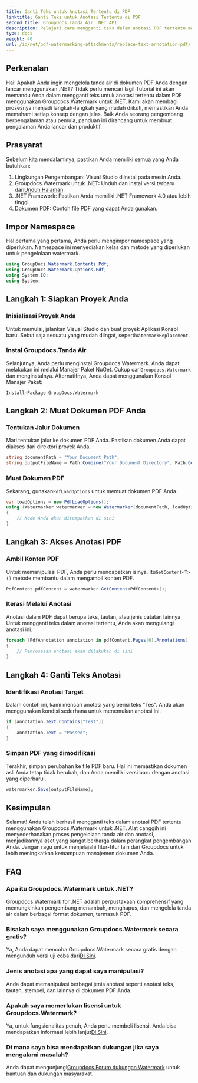 ```yaml
---
title: Ganti Teks untuk Anotasi Tertentu di PDF
linktitle: Ganti Teks untuk Anotasi Tertentu di PDF
second_title: GroupDocs.Tanda Air .NET API
description: Pelajari cara mengganti teks dalam anotasi PDF tertentu menggunakan Groupdocs.Watermark untuk .NET dengan tutorial langkah demi langkah yang komprehensif ini.
type: docs
weight: 40
url: /id/net/pdf-watermarking-attachments/replace-text-annotation-pdf/
---
```

## Perkenalan
Hai! Apakah Anda ingin mengelola tanda air di dokumen PDF Anda dengan lancar menggunakan .NET? Tidak perlu mencari lagi! Tutorial ini akan memandu Anda dalam mengganti teks untuk anotasi tertentu dalam PDF menggunakan Groupdocs.Watermark untuk .NET. Kami akan membagi prosesnya menjadi langkah-langkah yang mudah diikuti, memastikan Anda memahami setiap konsep dengan jelas. Baik Anda seorang pengembang berpengalaman atau pemula, panduan ini dirancang untuk membuat pengalaman Anda lancar dan produktif.
## Prasyarat
Sebelum kita mendalaminya, pastikan Anda memiliki semua yang Anda butuhkan:
1. Lingkungan Pengembangan: Visual Studio diinstal pada mesin Anda.
2.  Groupdocs.Watermark untuk .NET: Unduh dan instal versi terbaru dari[Unduh Halaman](https://releases.groupdocs.com/Watermark/net/).
3. .NET Framework: Pastikan Anda memiliki .NET Framework 4.0 atau lebih tinggi.
4. Dokumen PDF: Contoh file PDF yang dapat Anda gunakan.
## Impor Namespace
Hal pertama yang pertama, Anda perlu mengimpor namespace yang diperlukan. Namespace ini menyediakan kelas dan metode yang diperlukan untuk pengelolaan watermark.
```csharp
using GroupDocs.Watermark.Contents.Pdf;
using GroupDocs.Watermark.Options.Pdf;
using System.IO;
using System;
```
## Langkah 1: Siapkan Proyek Anda
### Inisialisasi Proyek Anda
Untuk memulai, jalankan Visual Studio dan buat proyek Aplikasi Konsol baru. Sebut saja sesuatu yang mudah diingat, seperti`WatermarkReplacement`.
### Instal Groupdocs.Tanda Air
 Selanjutnya, Anda perlu menginstal Groupdocs.Watermark. Anda dapat melakukan ini melalui Manajer Paket NuGet. Cukup cari`Groupdocs.Watermark` dan menginstalnya. Alternatifnya, Anda dapat menggunakan Konsol Manajer Paket:
```shell
Install-Package GroupDocs.Watermark
```
## Langkah 2: Muat Dokumen PDF Anda
### Tentukan Jalur Dokumen
Mari tentukan jalur ke dokumen PDF Anda. Pastikan dokumen Anda dapat diakses dari direktori proyek Anda.
```csharp
string documentPath = "Your Document Path";
string outputFileName = Path.Combine("Your Document Directory", Path.GetFileName(documentPath));
```
### Muat Dokumen PDF
 Sekarang, gunakan`PdfLoadOptions` untuk memuat dokumen PDF Anda.
```csharp
var loadOptions = new PdfLoadOptions();
using (Watermarker watermarker = new Watermarker(documentPath, loadOptions))
{
    // Kode Anda akan ditempatkan di sini
}
```
## Langkah 3: Akses Anotasi PDF
### Ambil Konten PDF
 Untuk memanipulasi PDF, Anda perlu mendapatkan isinya. Itu`GetContent<T>()` metode membantu dalam mengambil konten PDF.
```csharp
PdfContent pdfContent = watermarker.GetContent<PdfContent>();
```
### Iterasi Melalui Anotasi
Anotasi dalam PDF dapat berupa teks, tautan, atau jenis catatan lainnya. Untuk mengganti teks dalam anotasi tertentu, Anda akan mengulangi anotasi ini.
```csharp
foreach (PdfAnnotation annotation in pdfContent.Pages[0].Annotations)
{
    // Pemrosesan anotasi akan dilakukan di sini
}
```
## Langkah 4: Ganti Teks Anotasi
### Identifikasi Anotasi Target
Dalam contoh ini, kami mencari anotasi yang berisi teks "Tes". Anda akan menggunakan kondisi sederhana untuk menemukan anotasi ini.
```csharp
if (annotation.Text.Contains("Test"))
{
    annotation.Text = "Passed";
}
```
### Simpan PDF yang dimodifikasi
Terakhir, simpan perubahan ke file PDF baru. Hal ini memastikan dokumen asli Anda tetap tidak berubah, dan Anda memiliki versi baru dengan anotasi yang diperbarui.
```csharp
watermarker.Save(outputFileName);
```

## Kesimpulan
Selamat! Anda telah berhasil mengganti teks dalam anotasi PDF tertentu menggunakan Groupdocs.Watermark untuk .NET. Alat canggih ini menyederhanakan proses pengelolaan tanda air dan anotasi, menjadikannya aset yang sangat berharga dalam perangkat pengembangan Anda. Jangan ragu untuk menjelajahi fitur-fitur lain dari Groupdocs untuk lebih meningkatkan kemampuan manajemen dokumen Anda.
## FAQ
### Apa itu Groupdocs.Watermark untuk .NET?
Groupdocs.Watermark for .NET adalah perpustakaan komprehensif yang memungkinkan pengembang menambah, menghapus, dan mengelola tanda air dalam berbagai format dokumen, termasuk PDF.
### Bisakah saya menggunakan Groupdocs.Watermark secara gratis?
 Ya, Anda dapat mencoba Groupdocs.Watermark secara gratis dengan mengunduh versi uji coba dari[Di Sini](https://releases.groupdocs.com/).
### Jenis anotasi apa yang dapat saya manipulasi?
Anda dapat memanipulasi berbagai jenis anotasi seperti anotasi teks, tautan, stempel, dan lainnya di dokumen PDF Anda.
### Apakah saya memerlukan lisensi untuk Groupdocs.Watermark?
 Ya, untuk fungsionalitas penuh, Anda perlu membeli lisensi. Anda bisa mendapatkan informasi lebih lanjut[Di Sini](https://purchase.groupdocs.com/buy).
### Di mana saya bisa mendapatkan dukungan jika saya mengalami masalah?
 Anda dapat mengunjungi[Groupdocs.Forum dukungan Watermark](https://forum.groupdocs.com/c/watermark/19) untuk bantuan dan dukungan masyarakat.